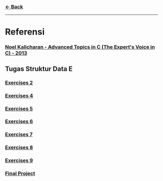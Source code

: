 ### [← Back](../README.md)
<hr />

# Referensi

### [**Noel Kalicharan - Advanced Topics in C (The Expert's Voice in C) - 2013**](https://github.com/zotherstupidguy/algo/blob/master/books/Noel%20Kalicharan%20-%20Advanced%20Topics%20in%20C%20(The%20Expert's%20Voice%20in%20C)%20-%202013.pdf)

## Tugas Struktur Data E
### [Exercises 2](tasks/Exercises%202/README.md)
### [Exercises 4](tasks/Exercises%204/README.md)
### [Exercises 5](tasks/Exercises%205/README.md)
### [Exercises 6](tasks/Exercises%206/README.md)
### [Exercises 7](tasks/Exercises%207/README.md)
### [Exercises 8](tasks/Exercises%208/README.md)
### [Exercises 9](tasks/Exercises%209/README.md)
### [Final Project](tasks/Final%20Project/README.md)
